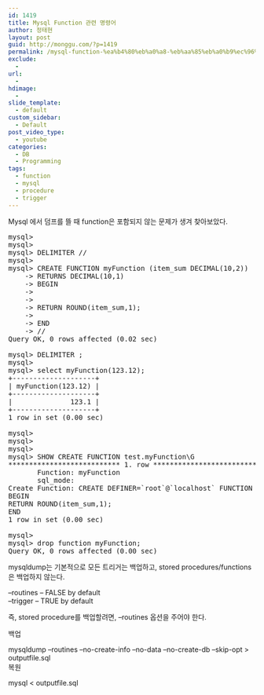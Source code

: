 ```yaml
---
id: 1419
title: Mysql Function 관련 명령어
author: 정태현
layout: post
guid: http://monggu.com/?p=1419
permalink: /mysql-function-%ea%b4%80%eb%a0%a8-%eb%aa%85%eb%a0%b9%ec%96%b4/
exclude:
  - 
url:
  - 
hdimage:
  - 
slide_template:
  - default
custom_sidebar:
  - Default
post_video_type:
  - youtube
categories:
  - DB
  - Programming
tags:
  - function
  - mysql
  - procedure
  - trigger
---
```

Mysql 에서 덤프를 뜰 때 function은 포함되지 않는 문제가 생겨 찾아보았다.

<pre class="lang:mysql decode:true">mysql&gt;
mysql&gt;
mysql&gt; DELIMITER //
mysql&gt;
mysql&gt; CREATE FUNCTION myFunction (item_sum DECIMAL(10,2))
    -&gt; RETURNS DECIMAL(10,1)
    -&gt; BEGIN
    -&gt;
    -&gt;
    -&gt; RETURN ROUND(item_sum,1);
    -&gt;
    -&gt; END
    -&gt; //
Query OK, 0 rows affected (0.02 sec)

mysql&gt; DELIMITER ;
mysql&gt;
mysql&gt; select myFunction(123.12);
+--------------------+
| myFunction(123.12) |
+--------------------+
|              123.1 |
+--------------------+
1 row in set (0.00 sec)

mysql&gt;
mysql&gt;
mysql&gt;
mysql&gt; SHOW CREATE FUNCTION test.myFunction\G
*************************** 1. row ***************************
       Function: myFunction
       sql_mode:
Create Function: CREATE DEFINER=`root`@`localhost` FUNCTION `myFunction`(item_sum DECIMAL(10,2)) RETURNS decimal(10,1)
BEGIN
RETURN ROUND(item_sum,1);
END
1 row in set (0.00 sec)

mysql&gt;
mysql&gt; drop function myFunction;
Query OK, 0 rows affected (0.00 sec)</pre>

mysqldump는 기본적으로 모든 트리거는 백업하고, stored procedures/functions은 백업하지 않는다.

&#8211;routines &#8211; FALSE by default  
&#8211;trigger &#8211; TRUE by default

즉, stored procedure를 백업할려면, &#8211;routines 옵션을 주어야 한다.

백업

mysqldump &#8211;routines &#8211;no-create-info &#8211;no-data &#8211;no-create-db &#8211;skip-opt <database> > outputfile.sql  
복원

mysql <database> < outputfile.sql



<!-- SEO Ultimate (http://www.seodesignsolutions.com/wordpress-seo/) - Code Inserter module -->

  
  
<ins class="adsbygoogle" style="display:inline-block;width:728px;height:90px" data-ad-client="ca-pub-4058194403762977" data-ad-slot="4726363844"></ins>  
<!-- /SEO Ultimate -->